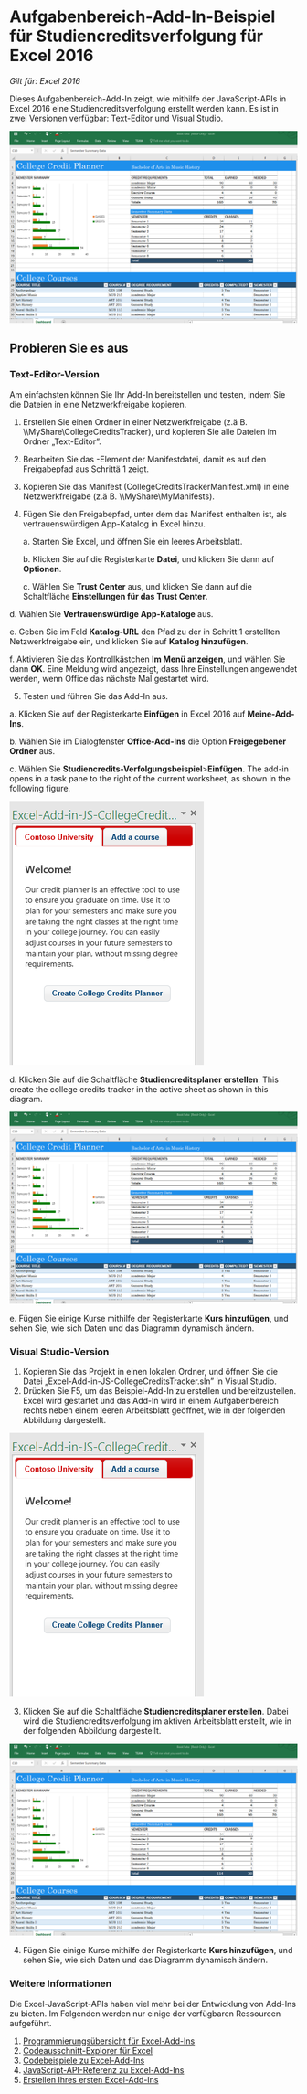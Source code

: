 # Aufgabenbereich-Add-In-Beispiel für Studiencreditsverfolgung für Excel 2016

_Gilt für: Excel 2016_

Dieses Aufgabenbereich-Add-In zeigt, wie mithilfe der JavaScript-APIs in Excel 2016 eine Studiencreditsverfolgung erstellt werden kann. Es ist in zwei Versionen verfügbar: Text-Editor und Visual Studio.

![Studiencredits-Verfolgungsbeispiel](../images/CollegeCreditsTracker_tracker.PNG)

## Probieren Sie es aus
### Text-Editor-Version

Am einfachsten können Sie Ihr Add-In bereitstellen und testen, indem Sie die Dateien in eine Netzwerkfreigabe kopieren.

1.  Erstellen Sie einen Ordner in einer Netzwerkfreigabe (z.ä B. \\\MyShare\CollegeCreditsTracker), und kopieren Sie alle Dateien im Ordner „Text-Editor”. 
2.  Bearbeiten Sie das <SourceLocation>-Element der Manifestdatei, damit es auf den Freigabepfad aus Schrittä 1 zeigt. 
3.  Kopieren Sie das Manifest (CollegeCreditsTrackerManifest.xml) in eine Netzwerkfreigabe (z.ä B. \\\MyShare\MyManifests).
4.  Fügen Sie den Freigabepfad, unter dem das Manifest enthalten ist, als vertrauenswürdigen App-Katalog in Excel hinzu.

    a. Starten Sie Excel, und öffnen Sie ein leeres Arbeitsblatt.  
    
    b. Klicken Sie auf die Registerkarte **Datei**, und klicken Sie dann auf **Optionen**.
    
    c. Wählen Sie **Trust Center** aus, und klicken Sie dann auf die Schaltfläche **Einstellungen für das Trust Center**.
    
  d. Wählen Sie **Vertrauenswürdige App-Kataloge** aus.
    
  e. Geben Sie im Feld **Katalog-URL** den Pfad zu der in Schritt 1 erstellten Netzwerkfreigabe ein, und klicken Sie auf **Katalog hinzufügen**.
    
   f. Aktivieren Sie das Kontrollkästchen **Im Menü anzeigen**, und wählen Sie dann **OK**. Eine Meldung wird angezeigt, dass Ihre Einstellungen angewendet werden, wenn Office das nächste Mal gestartet wird. 
        
5.  Testen und führen Sie das Add-In aus. 

  a. Klicken Sie auf der Registerkarte **Einfügen** in Excel 2016 auf **Meine-Add-Ins**. 
    
  b. Wählen Sie im Dialogfenster **Office-Add-Ins** die Option **Freigegebener Ordner** aus.
    
  c. Wählen Sie **Studiencredits-Verfolgungsbeispiel**>**Einfügen**. The add-in opens in a task pane to the right of the current worksheet, as shown in the following figure. 
        
   ![Studiencredits-Verfolgungsbeispiel](../images/CollegeCreditsTracker_taskpane.PNG) 

  d. Klicken Sie auf die Schaltfläche **Studiencreditsplaner erstellen**. This create the college credits tracker in the active sheet as shown in this diagram. 
    
  ![Studiencredits-Verfolgungsbeispiel](../images/CollegeCreditsTracker_tracker.PNG)

  e. Fügen Sie einige Kurse mithilfe der Registerkarte **Kurs hinzufügen**, und sehen Sie, wie sich Daten und das Diagramm dynamisch ändern.
    
### Visual Studio-Version
1.  Kopieren Sie das Projekt in einen lokalen Ordner, und öffnen Sie die Datei „Excel-Add-in-JS-CollegeCreditsTracker.sln” in Visual Studio.
2.  Drücken Sie F5, um das Beispiel-Add-In zu erstellen und bereitzustellen. Excel wird gestartet und das Add-In wird in einem Aufgabenbereich rechts neben einem leeren Arbeitsblatt geöffnet, wie in der folgenden Abbildung dargestellt. 
        
  ![Studiencredits-Verfolgungsbeispiel](../images/CollegeCreditsTracker_taskpane.PNG) 

3.  Klicken Sie auf die Schaltfläche **Studiencreditsplaner erstellen**. Dabei wird die Studiencreditsverfolgung im aktiven Arbeitsblatt erstellt, wie in der folgenden Abbildung dargestellt. 
    
  ![Studiencredits-Verfolgungsbeispiel](../images/CollegeCreditsTracker_tracker.PNG) 
  
4. Fügen Sie einige Kurse mithilfe der Registerkarte **Kurs hinzufügen**, und sehen Sie, wie sich Daten und das Diagramm dynamisch ändern.


### Weitere Informationen

Die Excel-JavaScript-APIs haben viel mehr bei der Entwicklung von Add-Ins zu bieten. Im Folgenden werden nur einige der verfügbaren Ressourcen aufgeführt. 

1.  [Programmierungsübersicht für Excel-Add-Ins](https://github.com/OfficeDev/office-js-docs/blob/master/excel/excel-add-ins-programming-overview.md)
2.  [Codeausschnitt-Explorer für Excel](http://officesnippetexplorer.azurewebsites.net/#/snippets/excel)
3.  [Codebeispiele zu Excel-Add-Ins](https://github.com/OfficeDev/office-js-docs/blob/master/excel/excel-add-ins-code-samples.md) 
4.  [JavaScript-API-Referenz zu Excel-Add-Ins](https://github.com/OfficeDev/office-js-docs/blob/master/excel/excel-add-ins-javascript-reference.md)
5.  [Erstellen Ihres ersten Excel-Add-Ins](https://github.com/OfficeDev/office-js-docs/blob/master/excel/build-your-first-excel-add-in.md)
